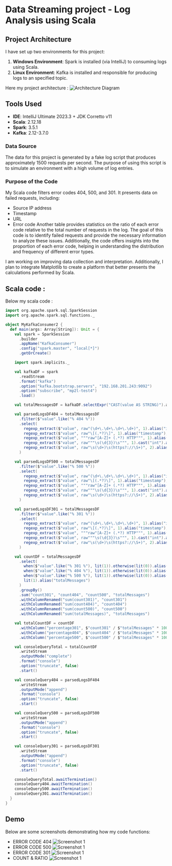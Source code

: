 # Data Streaming project - Log Analysis using Scala

## Project Architecture
I have set up two environments for this project:
1. **Windows Environment**: Spark is installed (via IntelliJ) to consuming logs using Scala.
2. **Linux Environment**: Kafka is installed and responsible for producing logs to an specified topic.

Here my project architecture :
![Architecture Diagram](https://raw.githubusercontent.com/AhmedJallali/BigData/main/Arch1.png)

## Tools Used
- **IDE**: IntelliJ Ultimate 2023.3 + JDK Corretto v11
- **Scala**: 2.12.18
- **Spark**: 3.5.1
- **Kafka**: 2.12-3.7.0

### Data Source
The data for this project is generated by a fake log script that produces approximately 1500 requests per second. The purpose of using this script is to simulate an environment with a high volume of log entries.

### Purpose of the Code
My Scala code filters error codes 404, 500, and 301. It presents data on failed requests, including:
  - Source IP address
  - Timestamp
  - URL
  - Error code
Another table provides statistics on the ratio of each error code relative to the total number of requests in the log.
The goal of this code is to identify failed requests and provide the necessary information to analyze these issues. Additionally, the code offers insights into the proportion of each error code, helping in understanding the distribution and frequency of different error types.

I am working on improving data collection and interpretation. Additionally, I plan to integrate Matplotlib to create a platform that better presents the calculations performed by Scala.

## Scala code :
Below my scala code :
```scala
import org.apache.spark.sql.SparkSession
import org.apache.spark.sql.functions._

object MyKafkaConsumer2 {
  def main(args: Array[String]): Unit = {
    val spark = SparkSession
      .builder
      .appName("KafkaConsumer")
      .config("spark.master", "local[*]")
      .getOrCreate()

    import spark.implicits._

    val kafkaDF = spark
      .readStream
      .format("kafka")
      .option("kafka.bootstrap.servers", "192.168.201.243:9092")
      .option("subscribe", "mp2l-test4")
      .load()

    val totalMessagesDF = kafkaDF.selectExpr("CAST(value AS STRING)").as[String].filter($"value".isNotNull)

    val parsedLogsDF404 = totalMessagesDF
      .filter($"value".like("% 404 %"))
      .select(
        regexp_extract($"value", raw"(\d+\.\d+\.\d+\.\d+)", 1).alias("ip"),
        regexp_extract($"value", raw"\[(.*?)\]", 1).alias("timestamp"),
        regexp_extract($"value", """raw"[A-Z]+ (.*?) HTTP""", 1).alias("request"),
        regexp_extract($"value", raw"""\s(\d{3})\s""", 1).cast("int").alias("status_code"),
        regexp_extract($"value", raw"\s(\d+)\s(https?://\S+)", 2).alias("siteweb")
      )

    val parsedLogsDF500 = totalMessagesDF
      .filter($"value".like("% 500 %"))
      .select(
        regexp_extract($"value", raw"(\d+\.\d+\.\d+\.\d+)", 1).alias("ip"),
        regexp_extract($"value", raw"\[(.*?)\]", 1).alias("timestamp"),
        regexp_extract($"value", """raw"[A-Z]+ (.*?) HTTP""", 1).alias("request"),
        regexp_extract($"value", raw"""\s(\d{3})\s""", 1).cast("int").alias("status_code"),
        regexp_extract($"value", raw"\s(\d+)\s(https?://\S+)", 2).alias("siteweb")
      )

    val parsedLogsDF301 = totalMessagesDF
      .filter($"value".like("% 301 %"))
      .select(
        regexp_extract($"value", raw"(\d+\.\d+\.\d+\.\d+)", 1).alias("ip"),
        regexp_extract($"value", raw"\[(.*?)\]", 1).alias("timestamp"),
        regexp_extract($"value", """raw"[A-Z]+ (.*?) HTTP""", 1).alias("request"),
        regexp_extract($"value", raw"""\s(\d{3})\s""", 1).cast("int").alias("status_code"),
        regexp_extract($"value", raw"\s(\d+)\s(https?://\S+)", 2).alias("siteweb")
      )

    val countDF = totalMessagesDF
      .select(
        when($"value".like("% 301 %"), lit(1)).otherwise(lit(0)).alias("count301"),
        when($"value".like("% 404 %"), lit(1)).otherwise(lit(0)).alias("count404"),
        when($"value".like("% 500 %"), lit(1)).otherwise(lit(0)).alias("count500"),
        lit(1).alias("totalMessages")
      )
      .groupBy()
      .sum("count301", "count404", "count500", "totalMessages")
      .withColumnRenamed("sum(count301)", "count301")
      .withColumnRenamed("sum(count404)", "count404")
      .withColumnRenamed("sum(count500)", "count500")
      .withColumnRenamed("sum(totalMessages)", "totalMessages")

    val totalCountDF = countDF
      .withColumn("percentage301", $"count301" / $"totalMessages" * 100)
      .withColumn("percentage404", $"count404" / $"totalMessages" * 100)
      .withColumn("percentage500", $"count500" / $"totalMessages" * 100)

    val consoleQueryTotal = totalCountDF
      .writeStream
      .outputMode("complete")
      .format("console")
      .option("truncate", false)
      .start()

    val consoleQuery404 = parsedLogsDF404
      .writeStream
      .outputMode("append")
      .format("console")
      .option("truncate", false)
      .start()

    val consoleQuery500 = parsedLogsDF500
      .writeStream
      .outputMode("append")
      .format("console")
      .option("truncate", false)
      .start()

    val consoleQuery301 = parsedLogsDF301
      .writeStream
      .outputMode("append")
      .format("console")
      .option("truncate", false)
      .start()

    consoleQueryTotal.awaitTermination()
    consoleQuery404.awaitTermination()
    consoleQuery500.awaitTermination()
    consoleQuery301.awaitTermination()
  }
}

```

## Demo
Below are some screenshots demonstrating how my code functions:
* ERROR CODE 404
![Screenshot 1](https://github.com/AhmedJallali/BigData/blob/main/ERR404.PNG)
* ERROR CODE 500
![Screenshot 1](https://github.com/AhmedJallali/BigData/blob/main/ERR500.PNG)
* ERROR CODE 301
![Screenshot 1](https://github.com/AhmedJallali/BigData/blob/main/ERR301.PNG)
* COUNT & RATIO
![Screenshot 1](https://github.com/AhmedJallali/BigData/blob/main/Ratio.PNG)
